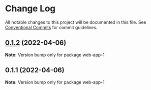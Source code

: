 # Change Log

All notable changes to this project will be documented in this file.
See [Conventional Commits](https://conventionalcommits.org) for commit guidelines.

## [0.1.2](https://github.com/AnkitKatheriya/monoreop-setup-lerna/compare/v0.1.1...v0.1.2) (2022-04-06)

**Note:** Version bump only for package web-app-1





## 0.1.1 (2022-04-06)

**Note:** Version bump only for package web-app-1
